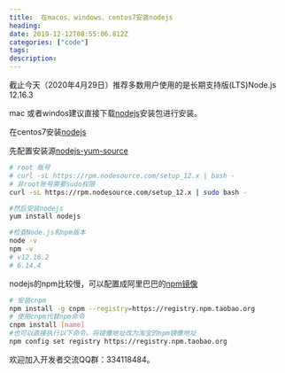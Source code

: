 ```yaml
---
title:  在macos、windows、centos7安装nodejs
heading: 
date: 2019-12-12T08:55:06.812Z
categories: ["code"]
tags: 
description: 
---
```


截止今天（2020年4月29日）推荐多数用户使用的是长期支持版(LTS)Node.js 12.16.3 

mac 或者windos建议直接下载[nodejs](https://nodejs.org/zh-cn/download/)安装包进行安装。

在centos7安装[nodejs](https://nodejs.org/en/download/package-manager/)

先配置安装源[nodejs-yum-source](https://github.com/nodesource/distributions)

```bash
# root 账号
# curl -sL https://rpm.nodesource.com/setup_12.x | bash -
# 非root账号需要sudo权限
curl -sL https://rpm.nodesource.com/setup_12.x | sudo bash -

#然后安装nodejs
yum install nodejs

#检查Node.js和npm版本
node -v
npm -v
# v12.16.2
# 6.14.4
```


nodejs的npm比较慢，可以配置成阿里巴巴的[npm镜像](https://npm.taobao.org/)

```bash
# 安装cnpm
npm install -g cnpm --registry=https://registry.npm.taobao.org
# 使用cnpm代替npm命令
cnpm install [name]
#也可以直接执行以下命令，将镜像地址改为淘宝的npm镜像地址
npm config set registry https://registry.npm.taobao.org
```

欢迎加入开发者交流QQ群：334118484。
